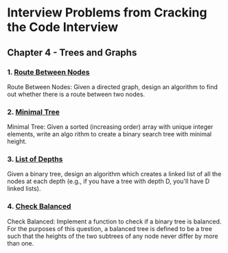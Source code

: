 # Interview Problems from Cracking the Code Interview

## Chapter 4 - Trees and Graphs

### 1. [Route Between Nodes](./PathBetween.java)

Route Between Nodes: Given a directed graph, design an algorithm to find out whether there is a route between two nodes.

### 2. [Minimal Tree](./MinimalTree.java)

Minimal Tree: Given a sorted (increasing order) array with unique integer elements, write an algo­
rithm to create a binary search tree with minimal height.

### 3. [List of Depths](./ListOfDepths.java)

Given a binary tree, design an algorithm which creates a linked list of all the nodes
at each depth (e.g., if you have a tree with depth D, you'll have D linked lists).

### 4. [Check Balanced](./CheckBalanced.java)

Check Balanced: Implement a function to check if a binary tree is balanced. For the purposes of this question, a balanced tree is defined to be a tree such that the heights of the two subtrees of any node never differ by more than one.
